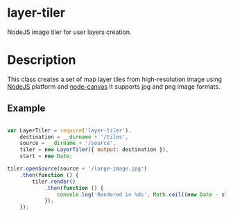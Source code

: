 layer-tiler
===========

NodeJS image tiler for user layers creation.

Description
============

This class creates a set of map layer tiles from high-resolution image
using <a href="http://nodejs.org/">NodeJS</a> platform and <a href="https://github.com/learnboost/node-canvas">node-canvas</a>
It supports jpg and png image formats.

Example
------------

```javascript

var LayerTiler = require('layer-tiler'),
    destination = __dirname + '/tiles',
    source = __dirname + '/source',
    tiler = new LayerTiler({ output: destination }),
    start = new Date;

tiler.openSource(source + '/large-image.jpg')
    .then(function () {
        tiler.render()
            .then(function () {
                console.log('Rendered in %ds', Math.ceil((new Date - start) / 1000));
            });
    });

```
